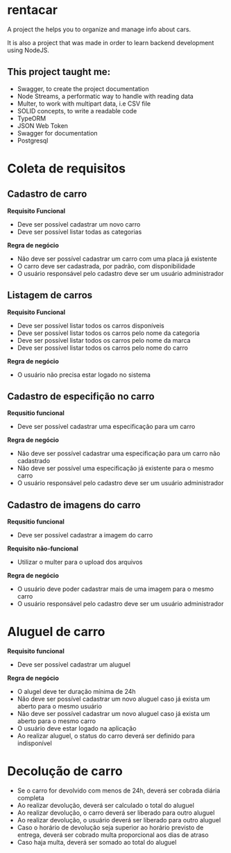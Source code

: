 # rentacar

A project the helps you to organize and manage info about cars.

It is also a project that was made in order to learn backend development using NodeJS.

## This project taught me:

- Swagger, to create the project documentation
- Node Streams, a performatic way to handle with reading data
- Multer, to work with multipart data, i.e CSV file
- SOLID concepts, to write a readable code
- TypeORM
- JSON Web Token
- Swagger for documentation
- Postgresql

# Coleta de requisitos

## Cadastro de carro

**Requisito Funcional**

- Deve ser possível cadastrar um novo carro
- Deve ser possível listar todas as categorias

**Regra de negócio**

- Não deve ser possível cadastrar um carro com uma placa já existente
- O carro deve ser cadastrada, por padrão, com disponibilidade
- O usuário responsável pelo cadastro deve ser um usuário administrador

## Listagem de carros

**Requisito Funcional**

- Deve ser possível listar todos os carros disponíveis
- Deve ser possível listar todos os carros pelo nome da categoria
- Deve ser possível listar todos os carros pelo nome da marca
- Deve ser possível listar todos os carros pelo nome do carro

**Regra de negócio**

- O usuário não precisa estar logado no sistema

## Cadastro de especifição no carro

**Requsitio funcional**

- Deve ser possível cadastrar uma especificação para um carro

**Regra de negócio**

- Não deve ser possível cadastrar uma especificação para um carro não cadastrado
- Não deve ser possível uma especificação já existente para o mesmo carro
- O usuário responsável pelo cadastro deve ser um usuário administrador

## Cadastro de imagens do carro

**Requsitio funcional**

- Deve ser possível cadastrar a imagem do carro

**Requisito não-funcional**

- Utilizar o multer para o upload dos arquivos

**Regra de negócio**

- O usuário deve poder cadastrar mais de uma imagem para o mesmo carro
- O usuário responsável pelo cadastro deve ser um usuário administrador

# Aluguel de carro

**Requisito funcional**

- Deve ser possível cadastrar um aluguel

**Regra de negócio**

- O alugel deve ter duração mínima de 24h
- Não deve ser possível cadastrar um novo aluguel caso já exista um aberto para o mesmo usuário
- Não deve ser possível cadastrar um novo aluguel caso já exista um aberto para o mesmo carro
- O usuário deve estar logado na aplicação
- Ao realizar aluguel, o status do carro deverá ser definido para indisponível

# Decolução de carro

- Se o carro for devolvido com menos de 24h, deverá ser cobrada diária completa
- Ao realizar devolução, deverá ser calculado o total do aluguel
- Ao realizar devolução, o carro deverá ser liberado para outro aluguel
- Ao realizar devolução, o usuário deverá ser liberado para outro aluguel
- Caso o horário de devolução seja superior ao horário previsto de entrega, deverá ser cobrado multa proporcional aos dias de atraso
- Caso haja multa, deverá ser somado ao total do aluguel

